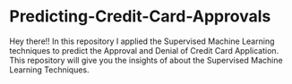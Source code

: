 # Predicting-Credit-Card-Approvals
Hey there!! In this repository I applied the Supervised Machine Learning techniques to predict the Approval and Denial of Credit Card Application. This repository will give you the insights of about the Supervised Machine Learning Techniques.
